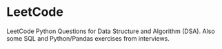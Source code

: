 # LeetCode
LeetCode Python Questions for Data Structure and Algorithm (DSA). Also some SQL and Python/Pandas exercises from interviews. 

